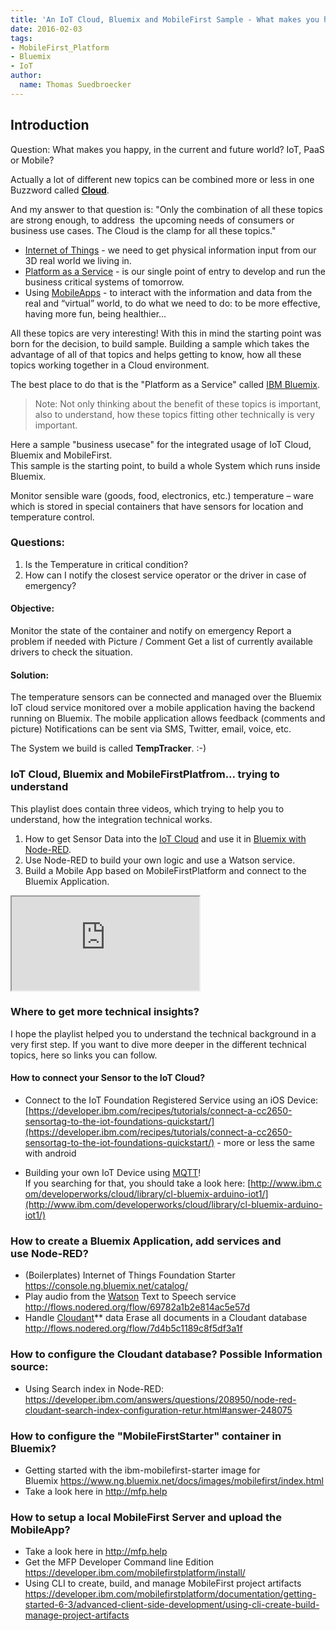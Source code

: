 ```yaml
---
title: 'An IoT Cloud, Bluemix and MobileFirst Sample - What makes you happy?'
date: 2016-02-03
tags:
- MobileFirst_Platform
- Bluemix
- IoT
author:
  name: Thomas Suedbroecker
---
```

## Introduction
Question: What makes you happy, in the current and future world? IoT, PaaS or Mobile?

Actually a lot of different new topics can be combined more or less in one Buzzword called **[Cloud](https://en.wikipedia.org/wiki/Cloud_Computing)**.

And my answer to that question is: "Only the combination of all these topics are strong enough, to address  the upcoming needs of consumers or business use cases. The Cloud is the clamp for all these topics."

* [Internet of Things](https://en.wikipedia.org/wiki/Internet_of_Things) -  we need to get physical information input from our 3D real world we living in.
* [Platform as a Service](https://en.wikipedia.org/wiki/Platform_as_a_Service) - is our single point of entry to develop and run the business critical systems of tomorrow.
* Using [MobileApps](https://en.wikipedia.org/wiki/Mobile_App) - to interact with the information and data from the real and “virtual” world, to do what we need to do: to be more effective, having more fun, being healthier...

All these topics are very interesting! With this in mind the starting point was born for the decision, to build sample.
Building a sample which takes the advantage of all of that topics and helps getting to know, how all these topics working together in a Cloud environment.

The best place to do that is the "Platform as a Service" called [IBM Bluemix](https://console.ng.bluemix.net/).

> Note: Not only thinking about the benefit of these topics is important, also to understand, how these topics fitting other technically is very important.


Here a sample "business usecase" for the integrated usage of IoT Cloud, Bluemix and MobileFirst.  
This sample is the starting point, to build a whole System which runs inside Bluemix.

Monitor sensible ware (goods, food, electronics, etc.) temperature – ware which is stored in special containers that have sensors for location and temperature control.

### Questions:

1. Is the Temperature in critical condition?
2. How can I notify the closest service operator or the driver in case of emergency?

#### Objective:
Monitor the state of the container and notify on emergency Report a problem if needed with Picture / Comment Get a list of currently available drivers to check the situation.

#### Solution: 
The temperature sensors can be connected and managed over the Bluemix IoT cloud service monitored over a mobile application having the backend running on Bluemix. The mobile application allows feedback (comments and picture) Notifications can be sent via SMS, Twitter, email, voice, etc.

The System we build is called **TempTracker**. :-)

### IoT Cloud, Bluemix and MobileFirstPlatfrom... trying to understand
This playlist does contain three videos, which trying to help you to understand, how the integration technical works.

1. How to get Sensor Data into the [IoT Cloud](http://www-03.ibm.com/software/products/en/internet-of-things-foundation)  and use it in [Bluemix with Node-RED](https://www.ng.bluemix.net/docs/#starters/Node-RED/nodered.html#nodered).
2. Use Node-RED to build your own logic and use a Watson service.
3. Build a Mobile App based on MobileFirstPlatform and connect to the Bluemix Application.

<div class="sizer">
    <div class="embed-responsive embed-responsive-16by9">
        <iframe src="https://www.youtube.com/watch?v=M2cB16U2Z2o&list=PLUte4WEyMEjU83oQIjqOKIPm35q9I1eZd"></iframe>
    </div>
</div>

### Where to get more technical insights?
I hope the playlist helped you to understand the technical background in a very first step.
If you want to dive more deeper in the different technical topics, here so links you can follow.

#### How to connect your Sensor to the IoT Cloud?

* Connect to the IoT Foundation Registered Service using an iOS Device: [https://developer.ibm.com/recipes/tutorials/connect-a-cc2650-sensortag-to-the-iot-foundations-quickstart/](https://developer.ibm.com/recipes/tutorials/connect-a-cc2650-sensortag-to-the-iot-foundations-quickstart/) - more or less the same with android

* Building your own IoT Device using [MQTT](http://www.mqtt.org)!  
If you searching for that, you should take a look here: [http://www.ibm.c​om/developerwor​ks/cloud/librar​y/cl-bluemix-ar​duino-iot1/](http://www.ibm.c​om/developerwor​ks/cloud/librar​y/cl-bluemix-ar​duino-iot1/)

### How to create a Bluemix Application, add services and use Node-RED?

* (Boilerplates) Internet of Things Foundation Starter <a href="https://console.ng.bluemix.net/catalog/">https://console.ng.bluemix.net/catalog/</a>
* Play audio from the <a href="http://www.ibm.com/cognitive/de-de/outthink/index.html?S_TACT=EUCACOGDES1&amp;iio=other&amp;cmp=ibm_ca_outthink_de&amp;ct=EUCACOGDES1&amp;cr=google&amp;cm=k&amp;csot=-&amp;ccy=-&amp;cpb=-&amp;cd=-&amp;ck=+watson_+computer&amp;cs=broadmatch" target="_blank">Watson</a> Text to Speech service
<a href="http://flows.nodered.org/flow/69782a1b2e814ac5e57d">http://flows.nodered.org/flow/69782a1b2e814ac5e57d</a>
* Handle <a href="https://cloudant.com/" target="_blank">Cloudant</a>** data Erase all documents in a Cloudant database <a href="http://flows.nodered.org/flow/7d4b5c1189c8f5df3a1f">http://flows.nodered.org/flow/7d4b5c1189c8f5df3a1f</a>

### How to configure the Cloudant database? Possible Information source:

* Using Search index in Node-RED: <a href="https://developer.ibm.com/answers/questions/208950/node-red-cloudant-search-index-configuration-retur.html#answer-248075">https://developer.ibm.com/answers/questions/208950/node-red-cloudant-search-index-configuration-retur.html#answer-248075</a>

### How to configure the "MobileFirstStarter" container in Bluemix?

* Getting started with the ibm-mobilefirst-starter image for Bluemix <a href="https://www.ng.bluemix.net/docs/images/mobilefirst/index.html">https://www.ng.bluemix.net/docs/images/mobilefirst/index.html</a>
* Take a look here in <a href="http://mfp.help" target="_blank">http://mfp.help</a>

### How to setup a local MobileFirst Server and upload the MobileApp?

* Take a look here in <a href="http://mfp.help" target="_blank">http://mfp.help</a>
* Get the MFP Developer Command line Edition <a href="https://developer.ibm.com/mobilefirstplatform/install/">https://developer.ibm.com/mobilefirstplatform/install/</a>
* Using CLI to create, build, and manage MobileFirst project artifacts <a href="https://developer.ibm.com/mobilefirstplatform/documentation/getting-started-6-3/advanced-client-side-development/using-cli-create-build-manage-project-artifacts">https://developer.ibm.com/mobilefirstplatform/documentation/getting-started-6-3/advanced-client-side-development/using-cli-create-build-manage-project-artifacts</a>
